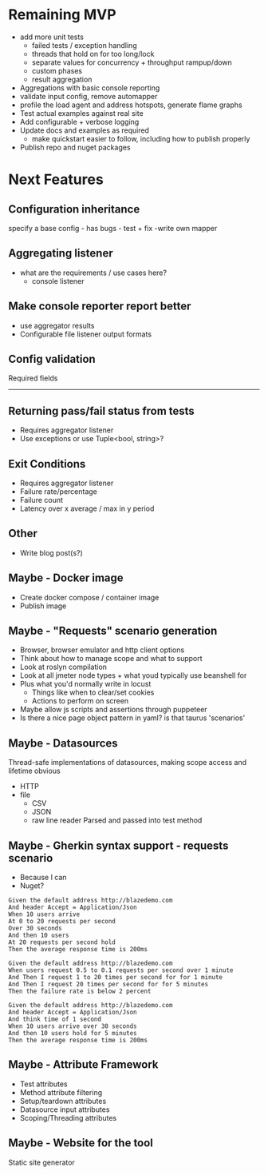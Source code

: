 # Remaining MVP
- add more unit tests
  - failed tests / exception handling
  - threads that hold on for too long/lock
  - separate values for concurrency + throughput rampup/down
  - custom phases
  - result aggregation
- Aggregations with basic console reporting
- validate input config, remove automapper
- profile the load agent and address hotspots, generate flame graphs
- Test actual examples against real site
- Add configurable + verbose logging
- Update docs and examples as required
  - make quickstart easier to follow, including how to publish properly
- Publish repo and nuget packages

# Next Features

## Configuration inheritance
specify a base config - has bugs - test + fix
-write own mapper

## Aggregating listener
- what are the requirements / use cases here?
  - console listener

## Make console reporter report better
- use aggregator results
- Configurable file listener output formats

## Config validation
Required fields

---

## Returning pass/fail status from tests
 - Requires aggregator listener
 - Use exceptions or use Tuple<bool, string>?

## Exit Conditions
- Requires aggregator listener
- Failure rate/percentage
- Failure count
- Latency over x average / max in y period

## Other
- Write blog post(s?)

## Maybe - Docker image
- Create docker compose / container image
- Publish image

## Maybe - "Requests" scenario generation
- Browser, browser emulator and http client options
- Think about how to manage scope and what to support
- Look at roslyn compilation
- Look at all jmeter node types + what youd typically use beanshell for
- Plus what you'd normally write in locust
  - Things like when to clear/set cookies
  - Actions to perform on screen
- Maybe allow js scripts and assertions through puppeteer
- Is there a nice page object pattern in yaml? is that taurus 'scenarios'

## Maybe - Datasources
Thread-safe implementations of datasources, making scope access and lifetime obvious
- HTTP
- file
  - CSV
  - JSON
  - raw line reader
Parsed and passed into test method

## Maybe - Gherkin syntax support - requests scenario
- Because I can
- Nuget?

```gherkin
Given the default address http://blazedemo.com
And header Accept = Application/Json
When 10 users arrive
At 0 to 20 requests per second
Over 30 seconds
And then 10 users
At 20 requests per second hold
Then the average response time is 200ms
```

```gherkin
Given the default address http://blazedemo.com
When users request 0.5 to 0.1 requests per second over 1 minute
And Then I request 1 to 20 times per second for for 1 minute
And Then I request 20 times per second for for 5 minutes
Then the failure rate is below 2 percent
```

```gherkin
Given the default address http://blazedemo.com
And header Accept = Application/Json
And think time of 1 second
When 10 users arrive over 30 seconds
And then 10 users hold for 5 minutes
Then the average response time is 200ms
```

## Maybe - Attribute Framework
- Test attributes
- Method attribute filtering
- Setup/teardown attributes
- Datasource input attributes
- Scoping/Threading attributes

## Maybe - Website for the tool
Static site generator